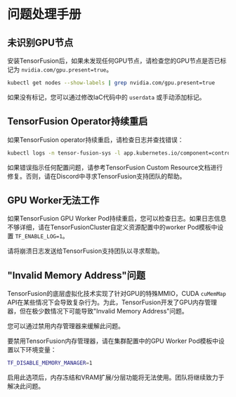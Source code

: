 # 问题处理手册

## 未识别GPU节点

安装TensorFusion后，如果未发现任何GPU节点，请检查您的GPU节点是否已标记为 `nvidia.com/gpu.present=true`。

```bash
kubectl get nodes --show-labels | grep nvidia.com/gpu.present=true
```

如果没有标记，您可以通过修改IaC代码中的 `userdata` 或手动添加标记。

## TensorFusion Operator持续重启

如果TensorFusion operator持续重启，请检查日志并查找错误：

```bash
kubectl logs -n tensor-fusion-sys -l app.kubernetes.io/component=controller
```

如果错误指示任何配置问题，请参考TensorFusion Custom Resource文档进行修复。否则，请在Discord中寻求TensorFusion支持团队的帮助。

## GPU Worker无法工作

如果TensorFusion GPU Worker Pod持续重启，您可以检查日志。如果日志信息不够详细，请在TensorFusionCluster自定义资源配置中的worker Pod模板中设置 `TF_ENABLE_LOG=1`。

请将崩溃日志发送给TensorFusion支持团队以寻求帮助。

## "Invalid Memory Address"问题

TensorFusion的底层虚拟化技术实现了针对GPU的特殊MMIO，CUDA `cuMemMap` API在某些情况下会导致复杂行为。为此，TensorFusion开发了GPU内存管理器，但在极少数情况下可能导致"Invalid Memory Address"问题。

您可以通过禁用内存管理器来缓解此问题。

要禁用TensorFusion内存管理器，请在集群配置中的GPU Worker Pod模板中设置以下环境变量：

```bash
TF_DISABLE_MEMORY_MANAGER=1
```

启用此选项后，内存冻结和VRAM扩展/分层功能将无法使用。团队将继续致力于解决此问题。